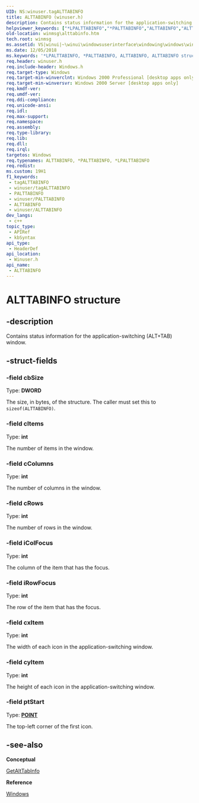 ```yaml
---
UID: NS:winuser.tagALTTABINFO
title: ALTTABINFO (winuser.h)
description: Contains status information for the application-switching (ALT+TAB) window.
helpviewer_keywords: ["*LPALTTABINFO","*PALTTABINFO","ALTTABINFO","ALTTABINFO structure [Windows and Messages]","LPALTTABINFO","LPALTTABINFO structure pointer [Windows and Messages]","PALTTABINFO","PALTTABINFO structure pointer [Windows and Messages]","_win32_ALTTABINFO_str","_win32_alttabinfo_str_cpp","winmsg.alttabinfo","winui._win32_alttabinfo_str","winuser/ALTTABINFO","winuser/LPALTTABINFO","winuser/PALTTABINFO"]
old-location: winmsg\alttabinfo.htm
tech.root: winmsg
ms.assetid: VS|winui|~\winui\windowsuserinterface\windowing\windows\windowreference\windowstructures\alttabinfo.htm
ms.date: 12/05/2018
ms.keywords: '*LPALTTABINFO, *PALTTABINFO, ALTTABINFO, ALTTABINFO structure [Windows and Messages], LPALTTABINFO, LPALTTABINFO structure pointer [Windows and Messages], PALTTABINFO, PALTTABINFO structure pointer [Windows and Messages], _win32_ALTTABINFO_str, _win32_alttabinfo_str_cpp, winmsg.alttabinfo, winui._win32_alttabinfo_str, winuser/ALTTABINFO, winuser/LPALTTABINFO, winuser/PALTTABINFO'
req.header: winuser.h
req.include-header: Windows.h
req.target-type: Windows
req.target-min-winverclnt: Windows 2000 Professional [desktop apps only]
req.target-min-winversvr: Windows 2000 Server [desktop apps only]
req.kmdf-ver: 
req.umdf-ver: 
req.ddi-compliance: 
req.unicode-ansi: 
req.idl: 
req.max-support: 
req.namespace: 
req.assembly: 
req.type-library: 
req.lib: 
req.dll: 
req.irql: 
targetos: Windows
req.typenames: ALTTABINFO, *PALTTABINFO, *LPALTTABINFO
req.redist: 
ms.custom: 19H1
f1_keywords:
 - tagALTTABINFO
 - winuser/tagALTTABINFO
 - PALTTABINFO
 - winuser/PALTTABINFO
 - ALTTABINFO
 - winuser/ALTTABINFO
dev_langs:
 - c++
topic_type:
 - APIRef
 - kbSyntax
api_type:
 - HeaderDef
api_location:
 - Winuser.h
api_name:
 - ALTTABINFO
---
```


# ALTTABINFO structure


## -description

Contains status information for the application-switching (ALT+TAB) window.

## -struct-fields

### -field cbSize

Type: <b>DWORD</b>

The size, in bytes, of the structure. The caller must set this to <code>sizeof(ALTTABINFO)</code>.

### -field cItems

Type: <b>int</b>

The number of items in the window.

### -field cColumns

Type: <b>int</b>

The number of columns in the window.

### -field cRows

Type: <b>int</b>

The number of rows in the window.

### -field iColFocus

Type: <b>int</b>

The column of the item that has the focus.

### -field iRowFocus

Type: <b>int</b>

The row of the item that has the focus.

### -field cxItem

Type: <b>int</b>

The width of each icon in the application-switching window.

### -field cyItem

Type: <b>int</b>

The height of each icon in the application-switching window.

### -field ptStart

Type: <b><a href="https://docs.microsoft.com/previous-versions/dd162805(v=vs.85)">POINT</a></b>

The top-left corner of the first icon.

## -see-also

<b>Conceptual</b>



<a href="https://docs.microsoft.com/windows/desktop/api/winuser/nf-winuser-getalttabinfoa">GetAltTabInfo</a>



<b>Reference</b>



<a href="https://docs.microsoft.com/windows/desktop/winmsg/windows">Windows</a>

